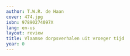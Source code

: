 ```yaml
---
author: T.W.R. de Haan
cover: 474.jpg
isbn: 97890274097X
lang: en-us
layout: review
title: Vlaamse dorpsverhalen uit vroeger tijd
year: 0
---
```

